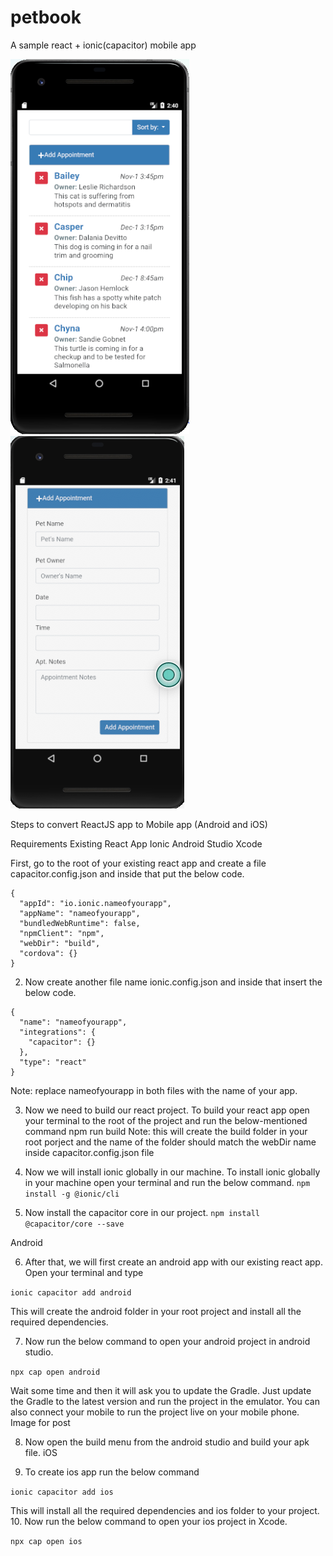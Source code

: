 # petbook
A sample react + ionic(capacitor) mobile app 

![](/screenshots/image1.png)
![](/screenshots/image2.png)

Steps to convert ReactJS app to Mobile app (Android and iOS)

Requirements
Existing React App
Ionic
Android Studio
Xcode

First, go to the root of your existing react app and create a file capacitor.config.json and inside that put the below code.

```
{
  "appId": "io.ionic.nameofyourapp",
  "appName": "nameofyourapp",
  "bundledWebRuntime": false,
  "npmClient": "npm",
  "webDir": "build",
  "cordova": {}
}
```

2. Now create another file name ionic.config.json and inside that insert the below code.
```
{
  "name": "nameofyourapp",
  "integrations": {
    "capacitor": {}
  },
  "type": "react"
}
```

Note: replace nameofyourapp in both files with the name of your app.

3. Now we need to build our react project. To build your react app open your terminal to the root of the project and run the below-mentioned command
npm run build
Note: this will create the build folder in your root porject and the name of the folder should match the webDir name inside capacitor.config.json file


4. Now we will install ionic globally in our machine. To install ionic globally in your machine open your terminal and run the below command.
`npm install -g @ionic/cli`

5. Now install the capacitor core in our project.
`npm install @capacitor/core --save`

Android

6. After that, we will first create an android app with our existing react app. Open your terminal and type

`ionic capacitor add android`

This will create the android folder in your root project and install all the required dependencies.

7. Now run the below command to open your android project in android studio.

`npx cap open android`

Wait some time and then it will ask you to update the Gradle. Just update the Gradle to the latest version and run the project in the emulator. You can also connect your mobile to run the project live on your mobile phone.
Image for post

8. Now open the build menu from the android studio and build your apk file.
iOS

9. To create ios app run the below command

`ionic capacitor add ios`

This will install all the required dependencies and ios folder to your project.
10. Now run the below command to open your ios project in Xcode.

`npx cap open ios`
